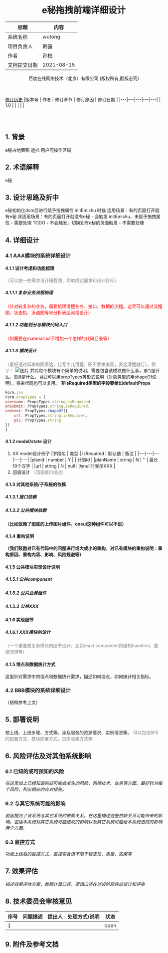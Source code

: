 ﻿# <center>e秘拖拽前端详细设计</center>
| 标题 | 内容 |
| --- | --- |
|系统名称 | wutong |
|项目负责人 | 韩露 |
| 作者 |  孙柏 |
| 文档提交日期 | 2021-08-15  |

<center>百度在线网络技术（北京）有限公司
(版权所有,翻版必究)</center>
<br />
<br />

<ins>修订历史</ins>
|版本号 | 作者 | 修订章节 | 修订原因 | 修订日期 | 
|---|---|---|---|---|
| 1.0 |  |  |  |  | 

<br />
<br />

## 1. 背景

e秘占地面积 遮挡 用户可操作区域

## 2. 术语解释

e秘

## 3. 设计思路及折中

e秘初始化dom后进行赋予拖拽属性
initEmishu 时候
适用场景：有的页面打开就有e秘
非适用场景：有的页面打开就没有e秘  - 会触发 initEmishu，未赋予拖拽属性 - 需要处理 TODO
                             - 不会触发，切换到有e秘的页面触发 - 不需要处理
## 4. 详细设计

### 4.1 AAA模块的系统详细设计

#### 4.1.1	设计考虑和功能梳理
<font color="grey">（可以放一些需求设计稿截图，简单描述需求和设计目标）</font>
##### 4.1.1.1 复杂业务流程梳理
<font color="red">（针对较复杂的业务，需要梳理清楚业务、接口、数据的流程。这里可以通过流程图、状态机、泳道图等来分析表达流程设计）</font>
##### 4.1.1.2 功能划分与模块代码入口
<font color="red">（如需要在materialList下增加一个怎样的代码目录等）</font>
##### 4.1.1.3 模块设计
<font color="grey">（最好通过简单的图表达，比写字儿清楚，图不要求美观，表达清楚就行）。例子：</font>
![图片](http://bos.su.bce-internal.sdns.baidu.com/agroup-bos/2d1236c046497b96ad70bb8530bc93b973ce968f)
并对每个模块有个简单的说明，需要包含该模块做什么事，`接口`是什么，`回调`是什么。
`接口`可以用propTypes等形式说明（对象类型的用shapeOf说明），将来代码也可以复用。
**非isRequired类型的字段要给出defaultProps**
```javascript
Form.jsx
Form.propTypes = {
username: PropsTypes.string.isRequired,
onSubmit: PropTypes.string.isRequired,
content: PropTypes.shapeOf({
    url: PropTypes.string.isRequired,
    pic: PropTypes.string
})
}
```
#### 4.1.2 model/state 设计
 1. XX model设计例子
|字段名 | 类型 | isRequired | 默认值 | 备注 | 
|---|---|---|---|---|
|planid | number | Y |  | 计划id | 
|planName | string | N | '' | 最长10个汉字 | 
|url | string | N | null | 为null时表示XXX | 
 2. 回调设计
<font color="grey">（回调接口描述）</font>  

#### 4.1.3 对其他系统/子系统的依赖
##### 4.1.3.1 接口依赖

##### 4.1.3.2 公共模块依赖
  **（比如依赖了图库的上传图片组件，oneui这种组件可以不说）**

#### 4.1.4 重构说明
**（我们鼓励对已有代码中的问题进行或大或小的重构。对已有模块的重构说明：重构原因、重构内容、影响、风险规避等）**

#### 4.1.5 公共模块实现设计说明
##### 4.1.5.1 公共component
##### 4.1.5.2 公共业务组件
##### 4.1.5.3 公共XXX

#### 4.1.6 实现细节
##### 4.1.6.1 XXX模块的设计
<font color="grey">（一个重要或复杂模块的细节设计，比如react component的结构handlers、数据流转等）</font>

#### 4.1.5 埋点和数据统计方式
这里针对需求中的埋点和数据统计需求，描述如何埋点，如何统计相关指标。

### 4.2 BBB模块的系统详细设计
（结构参考上文）

## 5. 部署说明
预上线、上线步骤、方式等。涉及服务的资源情况、实例情况等。
<font color="grey">可以包含BFE的配置方式，模块部署方式，日志收集方式等</font>

## 6. 风险评估及对其他系统影响
### 6.1 已知的或可预知的风险
*在这里加上已经知道的或可能会发生的风险，包括技术、业务等方面。最好针对每个风险，列出相应的应对措施。*
### 6.2	与其它系统可能的影响
*前面提到了该系统与其它系统的依赖关系。在这里描述这些依赖关系可能带来的影响。包括本系统对其它系统可能造成的影响以及其它系统可能给本系统造成的影响两个方面。*
### 6.3  监控方式
*功能上线后的监控方式，监控包含但不限于稳定性、质量、效果等*

## 7. 效果评估
*描述效果评估方案，数据计算口径，逻辑口径在详设阶段完成设计和评审*

## 8. 技术委员会审核意见
|序号 | 问题描述 | 提出人 | 处理方式/说明 | 状态 | 
|---|---|---|---|---|
|1 |  |  |  | open | 

## 9. 附件及参考文档

